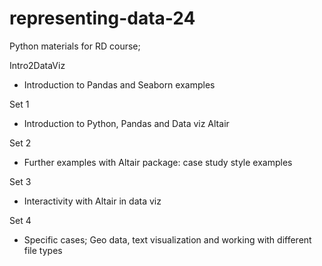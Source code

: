 # representing-data-24
Python materials for RD course;

Intro2DataViz

- Introduction to Pandas and Seaborn examples

Set 1

- Introduction to Python, Pandas and Data viz Altair

Set 2

- Further examples with Altair package: case study style examples

Set 3

- Interactivity with Altair in data viz

Set 4 

- Specific cases; Geo data, text visualization and working with different file types

